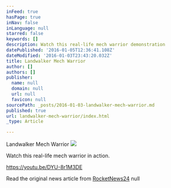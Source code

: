 ```yaml
---
inFeed: true
hasPage: true
inNav: false
inLanguage: null
starred: false
keywords: []
description: Watch this real-life mech warrior demonstration
datePublished: '2016-01-05T12:36:41.108Z'
dateModified: '2016-01-03T23:43:20.032Z'
title: Landwalker Mech Warrior
author: []
authors: []
publisher:
  name: null
  domain: null
  url: null
  favicon: null
sourcePath: _posts/2016-01-03-landwalker-mech-warrior.md
published: true
url: landwalker-mech-warrior/index.html
_type: Article

---
```

Landwalker Mech Warrior
![](https://the-grid-user-content.s3-us-west-2.amazonaws.com/452a0305-78f0-427d-a0bb-e27ad55cf9c1.jpg)

Watch this real-life mech warrior in action.

https://youtu.be/DYU-8r1M3DE

Read the original news article from [RocketNews24][0]
null

[0]: http://rocketnews24.com/2014/02/11/412585/